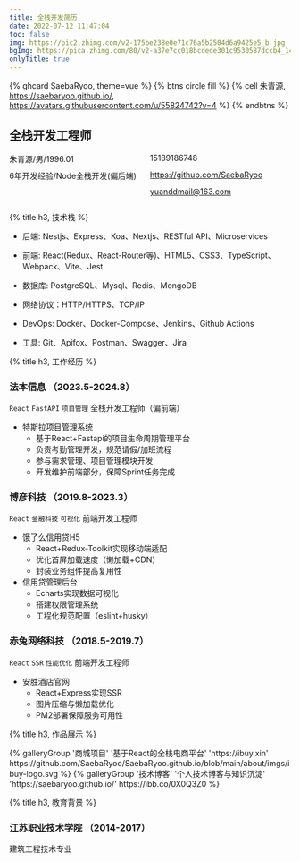 ```yaml
---
title: 全栈开发简历
date: 2022-07-12 11:47:04
toc: false
img: https://pic2.zhimg.com/v2-175be238e0e71c76a5b2504d6a9425e5_b.jpg
bgImg: https://pica.zhimg.com/80/v2-a37e7cc018bcdede301c9530587dccb4_1440w.jpg
onlyTitle: true
---
```

{% ghcard SaebaRyoo, theme=vue %}
{% btns circle fill %}
  {% cell 朱青源, https://saebaryoo.github.io/, https://avatars.githubusercontent.com/u/55824742?v=4 %}
{% endbtns %}

## 全栈开发工程师
<div style="display: grid;
  grid-template-columns: 50% 50%;
  grid-template-rows: 30px 30px 30px;">
  <div>朱青源/男/1996.01</div>
  <div><i class="fa-solid fa-phone"></i>15189186748</div>
  <div>6年开发经验/Node全栈开发(偏后端)</div>
  <div><i class="fa-brands fa-github"></i><a href="https://github.com/SaebaRyoo">https://github.com/SaebaRyoo</a></div>
  <div></div>
  <div><i class="fa-regular fa-envelope"></i> <a href="mailto:yuanddmail@163.com">yuanddmail@163.com</a></div>
</div>

{% title h3, 技术栈 %}

* 后端: Nestjs、Express、Koa、Nextjs、RESTful API、Microservices

* 前端: React(Redux、React-Router等)、HTML5、CSS3、TypeScript、Webpack、Vite、Jest

* 数据库: PostgreSQL、Mysql、Redis、MongoDB

* 网络协议：HTTP/HTTPS、TCP/IP

* DevOps: Docker、Docker-Compose、Jenkins、Github Actions

* 工具: Git、Apifox、Postman、Swagger、Jira

{% title h3, 工作经历 %}
### 法本信息 （2023.5-2024.8）
`React` `FastAPI` `项目管理`
全栈开发工程师（偏前端）

- 特斯拉项目管理系统
  - 基于React+Fastapi的项目生命周期管理平台
  - 负责考勤管理开发，规范请假/加班流程
  - 参与需求管理、项目管理模块开发
  - 开发维护前端部分，保障Sprint任务完成

### 博彦科技 （2019.8-2023.3）
`React` `金融科技` `可视化`
前端开发工程师

- 饿了么信用贷H5
  - React+Redux-Toolkit实现移动端适配
  - 优化首屏加载速度（懒加载+CDN）
  - 封装业务组件提高复用性
- 信用贷管理后台
  - Echarts实现数据可视化
  - 搭建权限管理系统
  - 工程化规范配置（eslint+husky）

### 赤兔网络科技 （2018.5-2019.7）
`React` `SSR` `性能优化`
前端开发工程师

- 安胜酒店官网
  - React+Express实现SSR
  - 图片压缩与懒加载优化
  - PM2部署保障服务可用性

{% title h3, 作品展示 %}
<div class="gallery-group-main">
    {% galleryGroup '商城项目' '基于React的全栈电商平台' 'https://ibuy.xin' https://github.com/SaebaRyoo/SaebaRyoo.github.io/blob/main/about/imgs/ibuy-logo.svg %}
    {% galleryGroup '技术博客' '个人技术博客与知识沉淀' 'https://saebaryoo.github.io/' https://ibb.co/0X0Q3Z0 %}
</div>

{% title h3, 教育背景 %}
### 江苏职业技术学院 （2014-2017）
建筑工程技术专业
